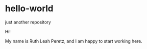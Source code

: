 # hello-world
just another repository

Hi!

My name is Ruth Leah Peretz, and I am happy to start working here.
